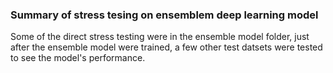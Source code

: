### Summary of stress tesing on ensemblem deep learning model
Some of the direct stress testing were in the ensemble model folder, just after the ensemble model were trained, a few other test datsets were tested to see the model's performance.
